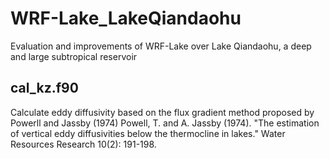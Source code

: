 # WRF-Lake_LakeQiandaohu
Evaluation and improvements of WRF-Lake over Lake Qiandaohu, a deep and large subtropical reservoir


## cal_kz.f90
Calculate eddy diffusivity based on the flux gradient method proposed by Powerll and Jassby (1974)
Powell, T. and A. Jassby (1974). "The estimation of vertical eddy diffusivities below the thermocline in lakes." Water Resources Research 10(2): 191-198.
